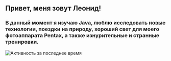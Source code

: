   ## Привет, меня зовут Леонид!
### В данный момент я изучаю Java, люблю исследовать новые технологии, поездки на природу, хороший свет для моего фотоаппарата Pentax, а также изнурительные и странные тренировки.
![Активность за последнее время](https://github-readme-stats.vercel.app/api?username=LorenzoMedici78045&show_icons=true&theme=graywhite)





